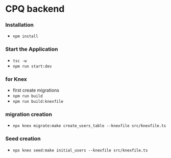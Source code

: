 # CPQ backend

### Installation
* `npm install`

### Start the Application
* `tsc -w`
* `npm run start:dev`

### for Knex 
* first create migrations
* `npm run build`
* `npm run build:knexfile` 

### migration creation
* `npx knex migrate:make create_users_table --knexfile src/knexfile.ts`

### Seed creation
* `npx knex seed:make initial_users --knexfile src/knexfile.ts`